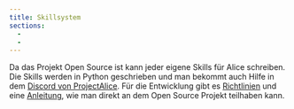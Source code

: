 ```yaml
---
title: Skillsystem
sections:
  - 
  - 
---
```






Da das Projekt Open Source ist kann jeder eigene Skills für Alice schreiben. Die Skills werden in Python geschrieben und man bekommt auch Hilfe in dem [Discord von ProjectAlice](https://discord.gg/C6HNtzV).
Für die Entwicklung gibt es [Richtlinien](https://docs.projectalice.io/contribute/code-guidelines.html) und eine [Anleitung](https://docs.projectalice.io/skill-development/#running-alice), wie man direkt an dem Open Source Projekt teilhaben kann.

